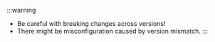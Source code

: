 :::warning
- Be careful with breaking changes across versions!
- There might be misconfiguration caused by version mismatch.
:::